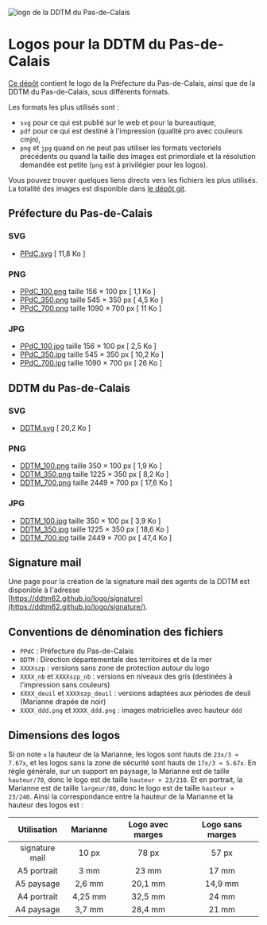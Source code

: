 ![logo de la DDTM du Pas-de-Calais](https://ddtm62.github.io/logo/images/DDTM.svg)

# Logos pour la DDTM du Pas-de-Calais

[Ce dépôt](https://github.com/ddtm62/logo) contient le logo de la Préfecture du Pas-de-Calais, ainsi que de la DDTM du Pas-de-Calais, sous différents formats.

Les formats les plus utilisés sont :

- `svg` pour ce qui est publié sur le web et pour la bureautique,
- `pdf` pour ce qui est destiné à l'impression (qualité pro avec couleurs cmjn),
- `png` et `jpg`  quand on ne peut pas utiliser les formats vectoriels précédents ou quand la taille des images est primordiale et la résolution demandée est petite (`png` est à privilégier pour les logos).

Vous pouvez trouver quelques liens directs vers les fichiers les plus utilisés. La totalité des images est disponible dans [le dépôt git](https://github.com/ddtm62/logo/tree/main/images).

## Préfecture du Pas-de-Calais

### SVG

- [PPdC.svg](https://ddtm62.github.io/logo/images/PPdC.svg) [ 11,8 Ko ]

### PNG

- [PPdC_100.png](https://ddtm62.github.io/logo/images/PPdC_100.png) taille 156 × 100 px [ 1,1 Ko ]
- [PPdC_350.png](https://ddtm62.github.io/logo/images/PPdC_350.png) taille 545 × 350 px [ 4,5 Ko ]
- [PPdC_700.png](https://ddtm62.github.io/logo/images/PPdC_700.png) taille 1090 × 700 px [ 11 Ko ]

### JPG

- [PPdC_100.jpg](https://ddtm62.github.io/logo/images/PPdC_100.jpg) taille 156 × 100 px [ 2,5 Ko ]
- [PPdC_350.jpg](https://ddtm62.github.io/logo/images/PPdC_350.jpg) taille 545 × 350 px [ 10,2 Ko ]
- [PPdC_700.jpg](https://ddtm62.github.io/logo/images/PPdC_700.jpg) taille 1090 × 700 px [ 26 Ko ]


## DDTM du Pas-de-Calais

### SVG

- [DDTM.svg](https://ddtm62.github.io/logo/images/DDTM.svg) [ 20,2 Ko ]

### PNG

- [DDTM_100.png](https://ddtm62.github.io/logo/images/DDTM_100.png) taille 350 × 100 px [ 1,9 Ko ]
- [DDTM_350.png](https://ddtm62.github.io/logo/images/DDTM_350.png) taille 1225 × 350 px [ 8,2 Ko ]
- [DDTM_700.png](https://ddtm62.github.io/logo/images/DDTM_700.png) taille 2449 × 700 px [ 17,6 Ko ]

### JPG

- [DDTM_100.jpg](https://ddtm62.github.io/logo/images/DDTM_100.jpg) taille 350 × 100 px [ 3,9 Ko ]
- [DDTM_350.jpg](https://ddtm62.github.io/logo/images/DDTM_350.jpg) taille 1225 × 350 px [ 18,6 Ko ]
- [DDTM_700.jpg](https://ddtm62.github.io/logo/images/DDTM_700.jpg) taille 2449 × 700 px [ 47,4 Ko ]

## Signature mail

Une page pour la création de la signature mail des agents de la DDTM est disponible à l'adresse<br>
[https://ddtm62.github.io/logo/signature](https://ddtm62.github.io/logo/signature/).

## Conventions de dénomination des fichiers

- `PPdC` : Préfecture du Pas-de-Calais
- `DDTM` : Direction départementale des territoires et de la mer
- `XXXXszp` : versions sans zone de protection autour du logo
- `XXXX_nb` et `XXXXszp_nb` : versions en niveaux des gris (destinées à l'impression sans couleurs)
- `XXXX_deuil` et `XXXXszp_deuil` : versions adaptées aux périodes de deuil (Marianne drapée de noir)
- `XXXX_ddd.png` et `XXXX_ddd.png` : images matricielles avec hauteur `ddd`

## Dimensions des logos

Si on note `x` la hauteur de la Marianne, les logos sont hauts de `23x/3 ≈ 7.67x`, et les logos sans la zone de sécurité sont hauts de `17x/3 ≈ 5.67x`. En règle générale, sur un support en paysage, la Marianne est de taille `hauteur/70`, donc le logo est de taille `hauteur × 23/210`. Et en portrait, la Marianne est de taille `largeur/80`, donc le logo est de taille `hauteur × 23/240`. Ainsi la correspondance entre la hauteur de la Marianne et la hauteur des logos est :

|  Utilisation   | Marianne | Logo avec marges | Logo sans marges |
|:--------------:|:--------:|:----------------:|:----------------:|
| signature mail |  10 px   |      78 px       |      57 px       |
|  A5 portrait   |   3 mm   |      23 mm       |      17 mm       |
|   A5 paysage   |  2,6 mm  |     20,1 mm      |     14,9 mm      |
|  A4 portrait   | 4,25 mm  |     32,5 mm      |      24 mm       |
|   A4 paysage   |  3,7 mm  |     28,4 mm      |      21 mm       |

